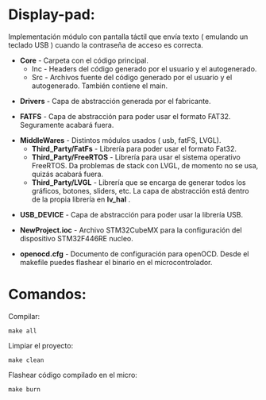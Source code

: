 # Display-pad:

[id]: https://github.com/victorgg1993/display-pad/tree/master/Img/modulo.jpg  "Módulo display"

Implementación módulo con pantalla táctil que envía texto ( emulando un teclado USB ) cuando la contraseña de acceso es correcta.

+ __Core__ - Carpeta con el código principal.
    - Inc - Headers del código generado por el usuario y el autogenerado.
    - Src - Archivos fuente del código generado por el usuario y el autogenerado. También contiene el main.

* __Drivers__ - Capa de abstracción generada por el fabricante.

+ __FATFS__ - Capa de abstracción para poder usar el formato FAT32. Seguramente acabará fuera.

* __MiddleWares__ - Distintos módulos usados ( usb, fatFS, LVGL).
    - __Third_Party/FatFs__ - Librería para poder usar el formato Fat32.
    - __Third_Party/FreeRTOS__ - Librería para usar el sistema operativo FreeRTOS. Da problemas de stack con LVGL, de momento no se usa, quizás acabará fuera.
    - __Third_Party/LVGL__ - Librería que se encarga de generar todos los gráficos, botones, sliders, etc. La capa de abstracción está dentro de la propia librería en __lv_hal__ .
     
+ __USB_DEVICE__ - Capa de abstracción para poder usar la librería USB.

* __NewProject.ioc__ - Archivo STM32CubeMX para la configuración del dispositivo STM32F446RE nucleo.

+ __openocd.cfg__ - Documento de configuración para openOCD. Desde el makefile puedes flashear el binario en el microcontrolador.


# Comandos:

Compilar:

```
make all
```

Limpiar el proyecto:

```
make clean
```

Flashear código compilado en el micro:

```
make burn
```
